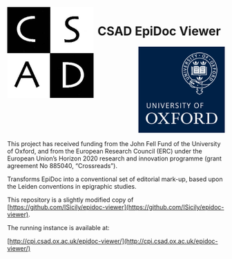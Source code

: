 
<img align="left" src="src/CSADLogo.jpg?raw=true" alt="alt text" width="200" >
<h1 align="center">CSAD EpiDoc Viewer</h1>
<img align="right" src="src/2256_ox_brand_blue_pos.png?raw=true" alt="alt text" width="200" >

<br clear="left"/>
<br clear="right"/>
<br clear="both"/>

<div>This project has received funding from the John Fell Fund of the University of Oxford, and from the European Research Council (ERC) under the European Union’s Horizon 2020 research and innovation programme (grant agreement No 885040, “Crossreads”).</div>
            
Transforms EpiDoc into a conventional set of editorial mark-up, based upon the Leiden conventions in epigraphic studies.

This repository is a slightly modified copy of [https://github.com/ISicily/epidoc-viewer](https://github.com/ISicily/epidoc-viewer).

The running instance is available at:

[http://cpi.csad.ox.ac.uk/epidoc-viewer/](http://cpi.csad.ox.ac.uk/epidoc-viewer/)

